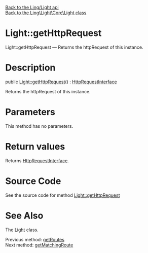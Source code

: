 [Back to the Ling/Light api](https://github.com/lingtalfi/Light/blob/master/doc/api/Ling/Light.md)<br>
[Back to the Ling\Light\Core\Light class](https://github.com/lingtalfi/Light/blob/master/doc/api/Ling/Light/Core/Light.md)


Light::getHttpRequest
================



Light::getHttpRequest — Returns the httpRequest of this instance.




Description
================


public [Light::getHttpRequest](https://github.com/lingtalfi/Light/blob/master/doc/api/Ling/Light/Core/Light/getHttpRequest.md)() : [HttpRequestInterface](https://github.com/lingtalfi/Light/blob/master/doc/api/Ling/Light/Http/HttpRequestInterface.md)




Returns the httpRequest of this instance.




Parameters
================

This method has no parameters.


Return values
================

Returns [HttpRequestInterface](https://github.com/lingtalfi/Light/blob/master/doc/api/Ling/Light/Http/HttpRequestInterface.md).








Source Code
===========
See the source code for method [Light::getHttpRequest](https://github.com/lingtalfi/Light/blob/master/Core/Light.php#L236-L239)


See Also
================

The [Light](https://github.com/lingtalfi/Light/blob/master/doc/api/Ling/Light/Core/Light.md) class.

Previous method: [getRoutes](https://github.com/lingtalfi/Light/blob/master/doc/api/Ling/Light/Core/Light/getRoutes.md)<br>Next method: [getMatchingRoute](https://github.com/lingtalfi/Light/blob/master/doc/api/Ling/Light/Core/Light/getMatchingRoute.md)<br>

